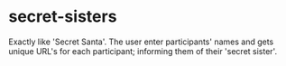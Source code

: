 # secret-sisters
Exactly like 'Secret Santa'. The user enter participants' names and gets unique URL's for each participant; informing them of their 'secret sister'.
